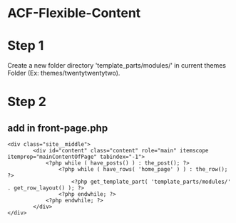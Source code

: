 # ACF-Flexible-Content

# Step 1 
Create a new folder directory 'template_parts/modules/' in current themes Folder (Ex: themes/twentytwentytwo).

# Step 2 

## add in front-page.php
```
<div class="site__middle">
        <div id="content" class="content" role="main" itemscope itemprop="mainContentOfPage" tabindex="-1">
            <?php while ( have_posts() ) : the_post(); ?>
                <?php while ( have_rows( 'home_page' ) ) : the_row(); ?>
                    <?php get_template_part( 'template_parts/modules/' . get_row_layout() ); ?>
                <?php endwhile; ?>
            <?php endwhile; ?>
        </div>
</div>
```
